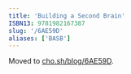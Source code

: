```yaml
---
title: 'Building a Second Brain'
ISBN13: 9781982167387
slug: '/6AE59D'
aliases: ['BASB']
---
```


Moved to [cho.sh/blog/6AE59D](https://cho.sh/blog/6AE59D).
